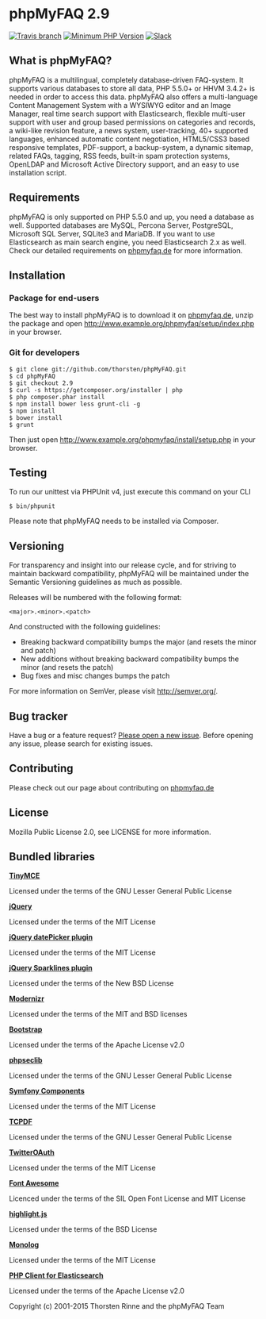 # phpMyFAQ 2.9

[![Travis branch](https://img.shields.io/travis/thorsten/phpMyFAQ/2.9.svg?style=flat-square)](https://travis-ci.org/thorsten/phpMyFAQ)
[![Minimum PHP Version](https://img.shields.io/badge/PHP-%3E%3D5.5-%23777BB4.svg?style=flat-square)](https://php.net/)
[![Slack](https://phpmyfaq.herokuapp.com/badge.svg?style=flat-square)](https://phpmyfaq.herokuapp.com)

## What is phpMyFAQ?

phpMyFAQ is a multilingual, completely database-driven FAQ-system. It supports
various databases to store all data, PHP 5.5.0+ or HHVM 3.4.2+ is needed in order to
access this data. phpMyFAQ also offers a multi-language Content Management
System with a WYSIWYG editor and an Image Manager, real time search support with
Elasticsearch, flexible multi-user support with user and group based permissions 
on categories and records, a wiki-like revision feature, a news system, 
user-tracking, 40+ supported languages, enhanced automatic content negotiation, 
HTML5/CSS3 based responsive templates, PDF-support, a backup-system, a dynamic 
sitemap, related FAQs, tagging, RSS feeds, built-in spam protection systems, 
OpenLDAP and Microsoft Active Directory support, and an easy to use installation 
script.


## Requirements

phpMyFAQ is only supported on PHP 5.5.0 and up, you need a database as well. 
Supported databases are MySQL, Percona Server, PostgreSQL, Microsoft SQL 
Server, SQLite3 and MariaDB. If you want to use Elasticsearch as main search 
engine, you need Elasticsearch 2.x as well. Check our detailed requirements on 
[phpmyfaq.de](http://www.phpmyfaq.de/requirements.php) for more information.

## Installation

### Package for end-users

The best way to install phpMyFAQ is to download it on [phpmyfaq.de](http://www.phpmyfaq.de/download.php),
unzip the package and open http://www.example.org/phpmyfaq/setup/index.php in your browser.

### Git for developers

    $ git clone git://github.com/thorsten/phpMyFAQ.git
    $ cd phpMyFAQ
    $ git checkout 2.9
    $ curl -s https://getcomposer.org/installer | php
    $ php composer.phar install
    $ npm install bower less grunt-cli -g
    $ npm install
    $ bower install
    $ grunt

Then just open http://www.example.org/phpmyfaq/install/setup.php in your browser.


## Testing

To run our unittest via PHPUnit v4, just execute this command on your CLI

    $ bin/phpunit

Please note that phpMyFAQ needs to be installed via Composer.


## Versioning

For transparency and insight into our release cycle, and for striving to maintain backward compatibility,
phpMyFAQ will be maintained under the Semantic Versioning guidelines as much as possible.

Releases will be numbered with the following format:

`<major>.<minor>.<patch>`

And constructed with the following guidelines:

* Breaking backward compatibility bumps the major (and resets the minor and patch)
* New additions without breaking backward compatibility bumps the minor (and resets the patch)
* Bug fixes and misc changes bumps the patch

For more information on SemVer, please visit http://semver.org/.


## Bug tracker

Have a bug or a feature request? [Please open a new issue](https://github.com/thorsten/phpMyFAQ/issues).
Before opening any issue, please search for existing issues.


## Contributing

Please check out our page about contributing on [phpmyfaq.de](http://www.phpmyfaq.de/contribute.php)


## License

Mozilla Public License 2.0, see LICENSE for more information.


## Bundled libraries

**[TinyMCE](http://tinymce.moxiecode.com/)**  

Licensed under the terms of the GNU Lesser General Public License

**[jQuery](http://jquery.com)**

Licensed under the terms of the MIT License

**[jQuery datePicker plugin](http://www.kelvinluck.com/)**

Licensed under the terms of the MIT License

**[jQuery Sparklines plugin](http://omnipotent.net/jquery.sparkline/)**

Licensed under the terms of the New BSD License

**[Modernizr](http://www.modernizr.com/)**

Licensed under the terms of the MIT and BSD licenses

**[Bootstrap](http://twbs.github.com/bootstrap/)**

Licensed under the terms of the Apache License v2.0

**[phpseclib](http://phpseclib.sourceforge.net/)**

Licensed under the terms of the GNU Lesser General Public License

**[Symfony Components](http://www.symfony.com)**

Licensed under the terms of the MIT License

**[TCPDF](http://www.tcpdf.org)**

Licensed under the terms of the GNU Lesser General Public License

**[TwitterOAuth](http://github.com/abraham/twitteroauth)**

Licensed under the terms of the MIT License

**[Font Awesome](http://fortawesome.github.com/Font-Awesome/)**

Licenced under the terms of the SIL Open Font License and MIT License

**[highlight.js](https://highlightjs.org/)**

Licensed under the terms of the BSD License

**[Monolog](http://github.com/Seldaek/monolog)**

Licensed under the terms of the MIT License

**[PHP Client for Elasticsearch](http://elastic.co)**

Licensed under the terms of the Apache License v2.0


Copyright (c) 2001-2015 Thorsten Rinne and the phpMyFAQ Team
